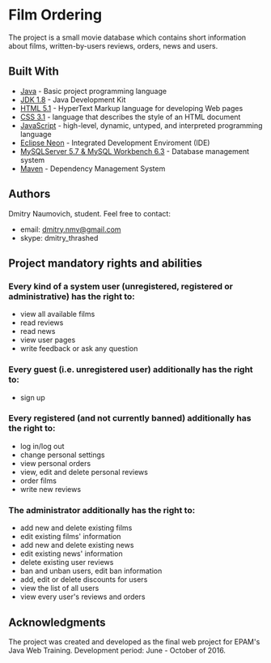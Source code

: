 # Film Ordering

The project is a small movie database which contains short information about films, written-by-users reviews, orders, news and users.

## Built With

* [Java](https://java.com/) - Basic project programming language
* [JDK 1.8](http://www.oracle.com/technetwork/java/javase/downloads/index-jsp-138363.html) - Java Development Kit
* [HTML 5.1](https://www.w3.org/TR/html/) - HyperText Markup language for developing Web pages
* [CSS 3.1](https://www.w3.org/Style/CSS/) - language that describes the style of an HTML document
* [JavaScript](https://www.javascript.com/) - high-level, dynamic, untyped, and interpreted programming language
* [Eclipse Neon](https://eclipse.org/) - Integrated Development Enviroment (IDE)
* [MySQLServer 5.7 & MySQL Workbench 6.3](https://www.mysql.com/) - Database management system
* [Maven](https://maven.apache.org/) - Dependency Management System

## Authors

Dmitry Naumovich, student. Feel free to contact:
* email: dmitry.nmv@gmail.com
* skype: dmitry_thrashed

## Project mandatory rights and abilities

### Every kind of a system user (unregistered, registered or administrative) has the right to:
* view all available films
* read reviews
* read news
* view user pages
* write feedback or ask any question

### Every guest (i.e. unregistered user) additionally has the right to:
* sign up

### Every registered (and not currently banned) additionally has the right to:
* log in/log out
* change personal settings
* view personal orders
* view, edit and delete personal reviews
* order films
* write new reviews

### The administrator additionally has the right to:
* add new and delete existing films
* edit existing films' information
* add new and delete existing news
* edit existing news' information
* delete existing user reviews
* ban and unban users, edit ban information
* add, edit or delete discounts for users
* view the list of all users
* view every user's reviews and orders

## Acknowledgments

The project was created and developed as the final web project for EPAM's Java Web Training. Development period: June - October of 2016.